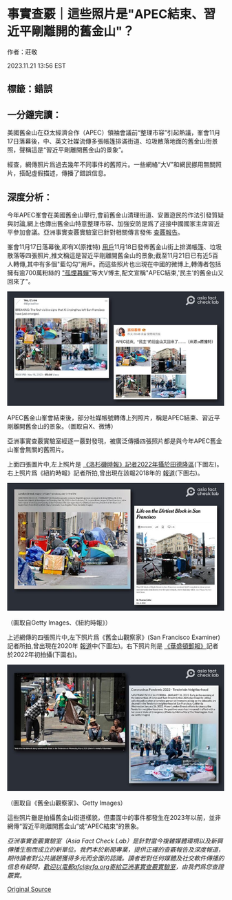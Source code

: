 # 事實查覈｜這些照片是"APEC結束、習近平剛離開的舊金山"？

作者：莊敬

2023.11.21 13:56 EST

## 標籤：錯誤

## 一分鐘完讀：

美國舊金山在亞太經濟合作（APEC）領袖會議前“整理市容”引起熱議，峯會11月17日落幕後，中、英文社媒流傳多張帳篷排滿街道、垃圾散落地面的舊金山街景照，聲稱這是“習近平剛離開舊金山的景象”。

經查，網傳照片爲過去幾年不同事件的舊照片。一些網絡“大V”和網民挪用無關照片，搭配虛假描述，傳播了錯誤信息。

## 深度分析：

今年APEC峯會在美國舊金山舉行,會前舊金山清理街道、安置遊民的作法引發質疑與討論,網上也傳出舊金山特意整理市容、加強安防是爲了迎接中國國家主席習近平參加會議。亞洲事實查覈實驗室已針對相關傳言發佈 [查覈報告](https://www.rfa.org/cantonese/news/factcheck/apec-11142023155449.html)。

峯會11月17日落幕後,即有X(原推特) [用戶](https://twitter.com/ElysiusThor/status/1725889239689372152)11月18日發佈舊金山街上排滿帳篷、垃圾散落等四張照片,推文稱這是習近平剛離開舊金山的景象;截至11月21日已有近5百人轉傳,其中有多個"藍勾勾"用戶。而這些照片也出現在中國的微博上,轉傳者包括擁有逾700萬粉絲的 ["孤煙暮蟬"](https://m.weibo.cn/detail/4969892362328278)等大V博主,配文宣稱"APEC結束,'民主'的舊金山又回來了"。

![APEC舊金山峯會結束後，部分社媒帳號轉傳上列照片，稱是APEC結束、習近平剛離開舊金山的景象。（圖取自X、微博）](images/ZUMU4NG3C5QSULM3WOA4KOQDN4.png)

APEC舊金山峯會結束後，部分社媒帳號轉傳上列照片，稱是APEC結束、習近平剛離開舊金山的景象。（圖取自X、微博）

亞洲事實查覈實驗室經逐一覈對發現，被廣泛傳播四張照片都是與今年APEC舊金山峯會無關的舊照片。

上面四張圖片中,左上照片是 [《洛杉磯時報》記者2022年攝於田德隆區](https://www.gettyimages.ie/detail/news-photo/homeless-people-consume-illegal-drugs-in-an-encampment-news-photo/1238842830?adppopup=true)(下圖左)。右上照片爲《紐約時報》記者所拍,曾出現在該報2018年的 [報道](https://www.nytimes.com/2018/10/08/us/san-francisco-dirtiest-street-london-breed.html)(下圖右)。

![（圖取自Getty Images、《紐約時報》）](images/K4NA7BVX7XOWD4JV64VXB2MEMA.png)

（圖取自Getty Images、《紐約時報》）

上述網傳的四張照片中,左下照片爲《舊金山觀察家》(San Francisco Examiner)記者所拍,曾出現在2020年 [報道](https://www.sfexaminer.com/archives/breed-unveils-plan-to-address-poor-tenderloin-street-conditions-exacerbated-by-pandemic/article_734e64e2-c98f-5495-9698-fd79b8ba484b.html)中(下圖左)。右下照片則是 [《華盛頓郵報》](https://www.gettyimages.ie/detail/news-photo/early-in-the-morning-at-the-intersection-of-jones-and-turk-news-photo/1240888361)記者於2022年初拍攝(下圖右)。

![（圖取自《舊金山觀察家》、Getty Images）](images/ZJ7JAMPFXSK373V45RZIMDLR44.png)

（圖取自《舊金山觀察家》、Getty Images）

這些照片雖是拍攝舊金山街道樣貌，但畫面中的事件都發生在2023年以前，並非網傳“習近平剛離開舊金山”或“APEC結束”的景象。

*亞洲事實查覈實驗室（Asia Fact Check Lab）是針對當今複雜媒體環境以及新興傳播生態而成立的新單位。我們本於新聞專業，提供正確的查覈報告及深度報道，期待讀者對公共議題獲得多元而全面的認識。讀者若對任何媒體及社交軟件傳播的信息有疑問，歡迎以電郵afcl@rfa.org寄給亞洲事實查覈實驗室，由我們爲您查證覈實。*



[Original Source](https://www.rfa.org/mandarin/shishi-hecha/hc-11212023135133.html)